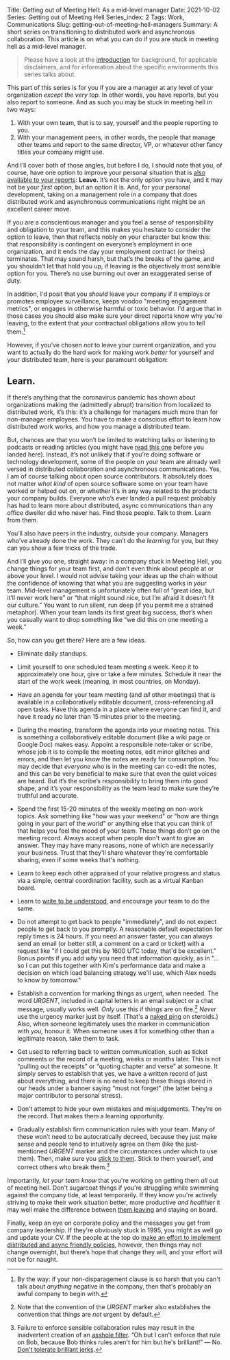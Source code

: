 Title: Getting out of Meeting Hell: As a mid-level manager
Date: 2021-10-02
Series: Getting out of Meeting Hell
Series_index: 2
Tags: Work, Communications
Slug: getting-out-of-meeting-hell-managers
Summary: A short series on transitioning to distributed work and asynchronous collaboration. This article is on what you can do if you are stuck in meeting hell as a mid-level manager. 

> Please have a look at the
> [introduction]({filename}getting-out-of-meeting-hell.md) for
> background, for applicable disclaimers, and for information about
> the specific environments this series talks about.

This part of this series is for you if you are a manager at any level
of your organization *except the very top.* In other words, you have
reports, but you also report to someone. And as such you may be stuck
in meeting hell in two ways:

1. With your own team, that is to say, yourself and the people
   reporting to you.
2. With your management peers, in other words, the people that manage
   other teams and report to the same director, VP, or whatever other
   fancy titles your company might use.

And I’ll cover both of those angles, but before I do, I should note
that you, of course, have one option to improve your personal
situation that is [also available to your
reports]({filename}getting-out-of-meeting-hell-employees.md):
**Leave.** It’s not the only option you have, and it may not be your
*first* option, but an option it is. And, for your personal
development, taking on a management role in a company that does
distributed work and asynchronous communications right might be an
excellent career move.

If you are a conscientious manager and you feel a sense of
responsibility and obligation to your team, and this makes you
hesitate to consider the option to leave, then that reflects nobly on
your character but know this: that responsibility is contingent on
everyone’s employment in one organization, and it ends the day your
employment contract (or theirs) terminates. That may sound harsh, but
that’s the breaks of the game, and you shouldn’t let that hold you up,
if leaving is the objectively most sensible option for you. There’s no
use burning out over an exaggerated sense of duty.

In addition, I'd posit that you *should* leave your company if it
employs or promotes employee surveillance, keeps voodoo "meeting
engagement metrics", or engages in otherwise harmful or toxic
behavior. I'd argue that in those cases you should also make sure your
direct reports know why you're leaving, to the extent that your
contractual obligations allow you to tell them.[^non-disparagement]

[^non-disparagement]: By the way: if your non-disparagement clause is
	so harsh that you can't talk about *anything* negative in the
	company, then that's probably an awful company to begin with.

However, if you’ve chosen *not* to leave your current organization,
and you want to actually do the hard work for making work
*better* for yourself and your distributed team, here is your
paramount obligation:

## Learn.

If there’s anything that the coronavirus pandemic has shown about
organizations making the (admittedly abrupt) transition from localized
to distributed work, it’s this: it’s a challenge for managers much
more than for non-manager employees. You have to make a conscious
effort to learn how distributed work works, and how you manage a
distributed team.

But, chances are that you won’t be limited to watching talks or
listening to podcasts or reading articles (you might have [read this
one]({filename}../resources/presentations/froscon2020.md) before you
landed here). Instead, it’s not unlikely that if you’re doing software
or technology development, some of the people on your team are already
well versed in distributed collaboration and asynchronous
communications. Yes, I am of course talking about open source
contributors. It absolutely does not matter *what kind* of open source
software some on your team have worked or helped out on, or whether
it’s in any way related to the products your company builds. Everyone
who’s ever landed a pull request probably has had to learn more about
distributed, async communications than any office dweller did who
never has. Find those people. Talk to them. Learn from them.

You’ll also have peers in the industry, outside your company. Managers
who’ve already done the work. They can’t do the *learning* for you,
but they can you show a few tricks of the trade.

And I’ll give you one, straight away: in a company stuck in Meeting
Hell, you change things for your team first, and don’t even think
about people at or above your level.  I would not advise taking your
ideas up the chain without the confidence of knowing that what you are
suggesting works in *your* team. Mid-level management is unfortunately
often full of “great idea, but it’ll never work here” or “that might
sound nice, but I’m afraid it doesn’t fit our culture.” You want to
run silent, run deep (if you permit me a strained metaphor). When your
team lands its first great big success, *that’s* when you casually
want to drop something like “we did this on one meeting a week.”

So, how can you get there? Here are a few ideas.

* Eliminate daily standups.

* Limit yourself to one scheduled team meeting a week. Keep it to
  approximately one hour, give or take a few minutes. Schedule it near
  the start of the work week (meaning, in most countries, on Monday).

* Have an agenda for your team meeting (and *all* other meetings) that
  is available in a collaboratively editable document,
  cross-referencing all open tasks. Have this agenda in a place where
  everyone can find it, and have it ready no later than 15 minutes
  prior to the meeting.

* During the meeting, transform the agenda into your meeting
  notes. This is something a collaboratively editable document (like a
  wiki page or Google Doc) makes easy. Appoint a responsible
  note-taker or scribe, whose job it is to compile the meeting notes,
  edit minor glitches and errors, and then let you know the notes are
  ready for consumption. You may decide that *everyone* who is in the
  meeting can co-edit the notes, and this can be very beneficial to
  make sure that even the quiet voices are heard. But it’s the
  scribe’s responsibility to bring them into good shape, and it’s your
  responsibility as the team lead to make sure they’re truthful and
  accurate.

* Spend the first 15-20 minutes of the weekly meeting on non-work
  topics. Ask something like "how was your weekend" or "how are things
  going in your part of the world" or anything else that you can think
  of that helps you feel the mood of your team. These things don’t go
  on the meeting record. Always accept when people don't want to give
  an answer. They may have many reasons, none of which are necessarily
  your business. Trust that they'll share whatever they're comfortable
  sharing, even if some weeks that's nothing.

* Learn to keep each other appraised of your relative progress and
  status via a simple, central coordination facility, such as a
  virtual Kanban board.

* Learn to [write to be
  understood](https://2018.pycon-au.org/talks/41002-writing-to-be-understood/),
  and encourage your team to do the same.

* Do not attempt to get back to people "immediately", and do not
  expect people to get back to you promptly. A reasonable default
  expectation for reply times is 24 hours. If you need an answer
  faster, you can always send an email (or better still, a comment on
  a card or ticket) with a request like "if I could get this by 1600
  UTC today, that'd be excellent." Bonus points if you add *why* you
  need that information quickly, as in "... so I can put this together
  with Kim's performance data and make a decision on which load
  balancing strategy we'll use, which Alex needs to know by tomorrow."

* Establish a convention for marking things as urgent, when
  needed. The word *URGENT*, included in capital letters in an email
  subject or a chat message, usually works well. *Only* use this if
  things are on fire.[^not-urgent-by-default] *Never* use the urgency
  marker just by itself. (That's a [naked
  ping](https://fedoraproject.org/wiki/No_naked_pings) on steroids.)
  Also, when someone legitimately uses the marker in communication
  with *you,* honour it. When someone uses it for something other than
  a legitimate reason, take them to task.

* Get used to referring back to written communication, such as ticket
  comments or the record of a meeting, weeks or months later. This is
  not “pulling out the receipts” or “quoting chapter and verse” at
  someone. It simply serves to establish that yes, we have a written
  record of just about everything, and there is no need to keep these
  things stored in our heads under a banner saying “must not forget”
  (the latter being a major contributor to personal stress).

* Don’t attempt to hide your own mistakes and misjudgements. They’re
  on the record. That makes them a learning opportunity.

* Gradually establish firm communication rules with your team. Many of
  these won’t need to be autocratically decreed, because they just
  make sense and people tend to intuitively agree on them (like the
  just-mentioned *URGENT* marker and the circumstances under which to
  use them). Then, make sure you [stick to
  them]({filename}rules-are-rules.md). Stick to them yourself, and
  correct others who break them.[^asshole-filter]

[^not-urgent-by-default]: Note that the convention of the *URGENT*
	marker also establishes the convention that things are *not*
	urgent by default.
	
[^asshole-filter]: Failure to enforce sensible collaboration rules may
  result in the inadvertent creation of an [asshole
  filter](https://siderea.livejournal.com/1230660.html). “Oh but I
  can't enforce that rule on Bob, because Bob thinks rules aren't for
  him but he's brilliant!” — No. [Don't tolerate brilliant
  jerks](https://www.brendangregg.com/blog/2017-11-13/brilliant-jerks.html).

Importantly, *let your team know* that you're working on getting them
*all* out of meeting hell. Don't sugarcoat things if you're struggling
while swimming against the company tide, at least temporarily. If they
know you're actively striving to make their work situation better, more
productive *and healthier* it may well make the difference between
[them leaving]({filename}getting-out-of-meeting-hell-employees.md) and
staying on board.

Finally, keep an eye on corporate policy and the messages you get from
company leadership. If they're obviously stuck in 1995, you might as
well go and update your CV. If the people at the top do [make an
effort to implement distributed and async friendly
policies]({filename}getting-out-of-meeting-hell-executives.md),
however, then things may not change overnight, but there’s hope that
change they will, and your effort will not be for naught.
